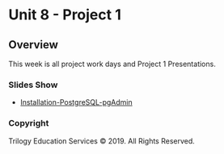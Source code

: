 # Unit 8 - Project 1

## Overview

This week is all project work days and Project 1 Presentations.

### Slides Show

* [Installation-PostgreSQL-pgAdmin](https://docs.google.com/presentation/d/1yBexCgmWs_N8gafA6guYNot4f204wKCcE4PYJxIHEtA/edit?usp=sharing)

### Copyright

Trilogy Education Services © 2019. All Rights Reserved.
